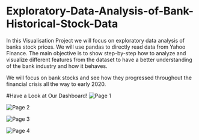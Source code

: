 # Exploratory-Data-Analysis-of-Bank-Historical-Stock-Data
In this Visualisation Project we will focus on exploratory data analysis of banks stock prices. We will use pandas to directly read data from Yahoo Finance. The main objective is to show step-by-step how to analyze and visualize different features from the dataset to have a better understanding of the bank industry and how it behaves.

We will focus on bank stocks and see how they progressed throughout the financial crisis all the way to early 2020.

#Have a Look at Our Dashboard!
![Page 1](https://github.com/Avineesh28/Exploratory-Data-Analysis-of-Bank-Historical-Stock-Data/assets/79737929/77b25eb1-1322-4d18-91d1-2c4585782ed8)

![Page 2](https://github.com/Avineesh28/Exploratory-Data-Analysis-of-Bank-Historical-Stock-Data/assets/79737929/3452f4f9-cc3a-482d-890e-5b3ea2e570ea)

![Page 3](https://github.com/Avineesh28/Exploratory-Data-Analysis-of-Bank-Historical-Stock-Data/assets/79737929/4b844b8d-f01b-4766-98a1-0a13a59ac5a6)

![Page 4](https://github.com/Avineesh28/Exploratory-Data-Analysis-of-Bank-Historical-Stock-Data/assets/79737929/55f60314-f618-4bc4-9c2b-f8d8144c947c)
